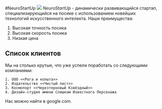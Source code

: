 #NeuroStartUp
![](https://netology-code.github.io/git-homeworks/introduction/assets/logo.png)
*NeuroStartUp* - динамически развивающийся стартап, специализирующийся на посике с использованием новейших технологий искусственного интелекта.
Наши преимущества:
1. Высокая точность посика
2. Высокая скорость посика
3. Низкая цена

## Список клиентов

Мы на столько крутые, что уже успели поработать со следующими компаниями:

    1. ООО <<Рога и копыта>>
    2. Издательство <<Чистый лист>>
    3. Космопорт <<Черезтерновый Кзвёздный>>
    4. Дизайн-студия имени Слишком Известного Персонажа

Нас можно найти в google.com.